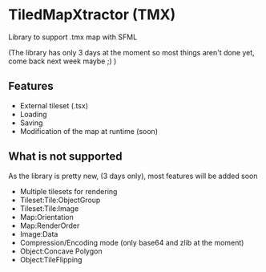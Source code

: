 # TiledMapXtractor (TMX)

Library to support .tmx map with SFML

(The library has only 3 days at the moment so most things aren't done yet, come back next week maybe ;) )

## Features

- External tileset (.tsx)
- Loading
- Saving
- Modification of the map at runtime (soon)

## What is not supported

As the library is pretty new, (3 days only), most features will be added soon

- Multiple tilesets for rendering
- Tileset:Tile:ObjectGroup
- Tileset:Tile:Image
- Map:Orientation
- Map:RenderOrder
- Image:Data
- Compression/Encoding mode (only base64 and zlib at the moment)
- Object:Concave Polygon
- Object:TileFlipping
